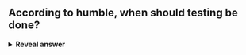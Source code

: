 ## According to humble, when should testing be done?
<details>
<summary><b>Reveal answer</b></summary>
All the time, not just after the software has been developed
</details>
